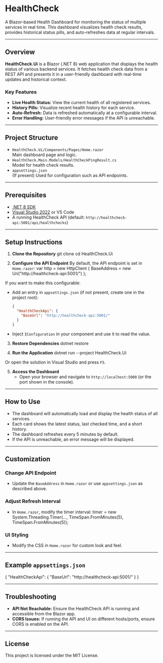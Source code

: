 # HealthCheck

A Blazor-based Health Dashboard for monitoring the status of multiple services in real time. This dashboard visualizes health check results, provides historical status pills, and auto-refreshes data at regular intervals.

---

## Overview

**HealthCheck.Ui** is a Blazor (.NET 8) web application that displays the health status of various backend services. It fetches health check data from a REST API and presents it in a user-friendly dashboard with real-time updates and historical context.

### Key Features

- **Live Health Status:** View the current health of all registered services.
- **History Pills:** Visualize recent health history for each service.
- **Auto-Refresh:** Data is refreshed automatically at a configurable interval.
- **Error Handling:** User-friendly error messages if the API is unreachable.

---

## Project Structure

- `HealthCheck.Ui/Components/Pages/Home.razor`  
  Main dashboard page and logic.
- `HealthCheck.Main.Models/HealthCheckPingResult.cs`  
  Model for health check results.
- `appsettings.json`  
  (If present) Used for configuration such as API endpoints.

---

## Prerequisites

- [.NET 8 SDK](https://dotnet.microsoft.com/download/dotnet/8.0)
- [Visual Studio 2022](https://visualstudio.microsoft.com/vs/) or VS Code
- A running HealthCheck API (default: `http://healthcheck-api:5001/api/healthchecks`)

---

## Setup Instructions

1. **Clone the Repository**
git clone <your-repo-url> cd HealthCheck.Ui


2. **Configure the API Endpoint**
By default, the API endpoint is set in `Home.razor`:
var http = new HttpClient { BaseAddress = new Uri("http://healthcheck-api:5001/") };

If you want to make this configurable:
   - Add an entry in `appsettings.json` (if not present, create one in the project root):
     ```json
     {
       "HealthCheckApi": {
         "BaseUrl": "http://healthcheck-api:5001/"
       }
     }
     ```
   - Inject `IConfiguration` in your component and use it to read the value.

3. **Restore Dependencies**
dotnet restore

4. **Run the Application**
dotnet run --project HealthCheck.Ui

Or open the solution in Visual Studio and press `F5`.

5. **Access the Dashboard**
   - Open your browser and navigate to `http://localhost:5000` (or the port shown in the console).

---

## How to Use

- The dashboard will automatically load and display the health status of all services.
- Each card shows the latest status, last checked time, and a short history.
- The dashboard refreshes every 5 minutes by default.
- If the API is unreachable, an error message will be displayed.

---

## Customization

### Change API Endpoint

- Update the `BaseAddress` in `Home.razor` or use `appsettings.json` as described above.

### Adjust Refresh Interval

- In `Home.razor`, modify the timer interval: timer = new System.Threading.Timer(..., TimeSpan.FromMinutes(5), TimeSpan.FromMinutes(5));


### UI Styling

- Modify the CSS in `Home.razor` for custom look and feel.

---

## Example `appsettings.json`
{ "HealthCheckApi": { "BaseUrl": "http://healthcheck-api:5001/" } }


---

## Troubleshooting

- **API Not Reachable:** Ensure the HealthCheck API is running and accessible from the Blazor app.
- **CORS Issues:** If running the API and UI on different hosts/ports, ensure CORS is enabled on the API.

---

## License

This project is licensed under the MIT License.
